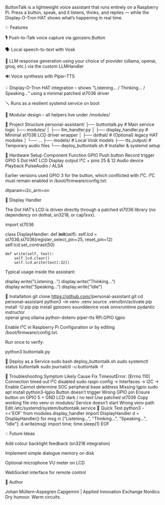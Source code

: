 ButtonTalk is a lightweight voice assistant that runs entirely on a Raspberry Pi.
Press a button, speak, and it listens, thinks, and replies — while the Display-O-Tron HAT shows what’s happening in real time.

✨ Features

🎙️ Push-to-Talk voice capture via gpiozero.Button

🗣️ Local speech-to-text with Vosk

🤖 LLM response generation using your choice of provider
(ollama, openai, groq, etc.) via the custom LLMHandler

🔊 Voice synthesis with Piper-TTS

💡 Display-O-Tron HAT integration – shows “Listening… / Thinking… / Speaking…”
using a minimal patched st7036 driver

🪛 Runs as a resilient systemd service on boot

🧩 Modular design – all helpers live under /modules/

🧱 Project Structure
personal-assistant/
├── buttontalk.py              # Main service logic
├── modules/
│   ├── llm_handler.py
│   ├── display_handler.py     # Minimal st7036 LCD driver wrapper
│   ├── dothat/                # (Optional) legacy HAT modules
│   └── ...
├── models/                    # Local Vosk models
├── tts_output/                # Temporary audio files
└── deploy_buttontalk.sh       # Installer & systemd setup

🔧 Hardware Setup
Component	Function	GPIO
Push button	Record trigger	GPIO 5
Dot HAT LCD	Display output	I²C + pins 25 & 12
Audio device	Playback	PulseAudio / ALSA

Earlier versions used GPIO 3 for the button, which conflicted with I²C.
I²C must remain enabled in /boot/firmware/config.txt:

dtparam=i2c_arm=on

🧩 Display Handler

The Dot HAT’s LCD is driven directly through a patched st7036 library
(no dependency on dothat, sn3218, or cap1xxx).

import st7036

class DisplayHandler:
    def __init__(self):
        self.lcd = st7036.st7036(register_select_pin=25, reset_pin=12)
        self.lcd.set_contrast(50)

    def write(self, text):
        self.lcd.clear()
        self.lcd.write(text[:32])


Typical usage inside the assistant:

display.write("Listening…")
display.write("Thinking…")
display.write("Speaking…")
display.write("Idle")

🚀 Installation
git clone https://github.com/<yourusername>/personal-assistant.git
cd personal-assistant
python3 -m venv .venv
source .venv/bin/activate
pip install -U pip
pip install gpiozero sounddevice vosk onnxruntime pydantic instructor \
            openai groq ollama python-dotenv piper-tts RPi.GPIO lgpio


Enable I²C in Raspberry Pi Configuration or by editing /boot/firmware/config.txt.

Run once to verify:

python3 buttontalk.py

🧩 Deploy as a Service
sudo bash deploy_buttontalk.sh
sudo systemctl status buttontalk
sudo journalctl -u buttontalk -f

🧪 Troubleshooting
Symptom	Likely Cause	Fix
TimeoutError: [Errno 110] Connection timed out	I²C disabled	sudo raspi-config → Interfaces → I2C → Enable
Cannot determine SOC peripheral base address	Missing lgpio	sudo apt install python3-lgpio
Button doesn’t trigger	Wrong GPIO pin	Ensure button on GPIO 5 + GND
LCD dark / no text	Use patched st7036	Copy working file into venv or modules/
Service doesn’t start	Wrong venv path	Edit /etc/systemd/system/buttontalk.service
🧪 Quick Test
python3 - <<'EOF'
from modules.display_handler import DisplayHandler
d = DisplayHandler()
for msg in ["Listening…", "Thinking…", "Speaking…", "Idle"]:
    d.write(msg)
    import time; time.sleep(1)
EOF

💡 Future Ideas

Add colour backlight feedback (sn3218 integration)

Implement simple dialogue memory on disk

Optional microphone VU meter on LCD

WebSocket interface for remote control

🧙 Author

Johan Müllern-Aspegren
Capgemini | Applied Innovation Exchange Nordics
Dry humour. Warm circuits.